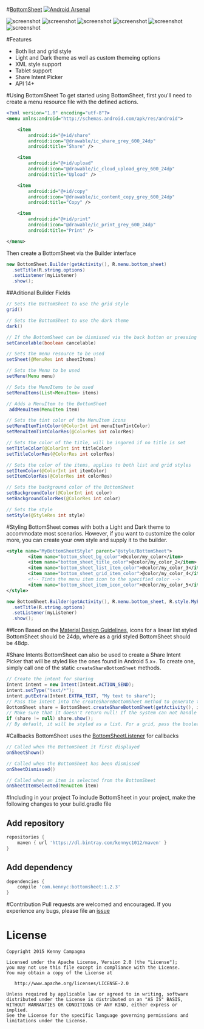 #[BottomSheet](http://www.google.com/design/spec/components/bottom-sheets.html#)
[![Android Arsenal](https://img.shields.io/badge/Android%20Arsenal-BottomSheet-green.svg?style=flat)](https://android-arsenal.com/details/1/2315)

![screenshot](https://github.com/Kennyc1012/BottomSheet/blob/master/art/list.png)
![screenshot](https://github.com/Kennyc1012/BottomSheet/blob/master/art/grid.png)
![screenshot](https://github.com/Kennyc1012/BottomSheet/blob/master/art/tablet_list.png)
![screenshot](https://github.com/Kennyc1012/BottomSheet/blob/master/art/tablet_grid.png)
![screenshot](https://github.com/Kennyc1012/BottomSheet/blob/master/art/share_list.png)
![screenshot](https://github.com/Kennyc1012/BottomSheet/blob/master/art/share_grid.png)

#Features
- Both list and grid style
- Light and Dark theme as well as custom themeing options
- XML style support
- Tablet support
- Share Intent Picker
- API 14+


#Using BottomSheet
To get started using BottomSheet, first you'll need to create a menu resource file with the defined actions. 
```xml
<?xml version="1.0" encoding="utf-8"?>
<menu xmlns:android="http://schemas.android.com/apk/res/android">

    <item
        android:id="@+id/share"
        android:icon="@drawable/ic_share_grey_600_24dp"
        android:title="Share" />

    <item
        android:id="@+id/upload"
        android:icon="@drawable/ic_cloud_upload_grey_600_24dp"
        android:title="Upload" />

    <item
        android:id="@+id/copy"
        android:icon="@drawable/ic_content_copy_grey_600_24dp"
        android:title="Copy" />

    <item
        android:id="@+id/print"
        android:icon="@drawable/ic_print_grey_600_24dp"
        android:title="Print" />

</menu>
```

Then create a BottomSheet via the Builder interface
```java
new BottomSheet.Builder(getActivity(), R.menu.bottom_sheet)
  .setTitle(R.string.options)
  .setListener(myListener)
  .show();
  ```
  
##Aditional Builder Fields
```java
// Sets the BottomSheet to use the grid style
grid()

// Sets the BottomSheet to use the dark theme
dark()

// If the BottomSheet can be dismissed via the back button or pressing outside 
setCancelable(boolean cancelable)

// Sets the menu resource to be used
setSheet(@MenuRes int sheetItems)

// Sets the Menu to be used
setMenu(Menu menu)

// Sets the MenuItems to be used
setMenuItems(List<MenuItem> items)

// Adds a MenuItem to the BottomSheet
 addMenuItem(MenuItem item)

// Sets the tint color of the MenuItem icons
setMenuItemTintColor(@ColorInt int menuItemTintColor)
setMenuItemTintColorRes(@ColorRes int colorRes)

// Sets the color of the title, will be ingored if no title is set
setTitleColor(@ColorInt int titleColor)
setTitleColorRes(@ColorRes int colorRes)

// Sets the color of the items, applies to both list and grid styles
setItemColor(@ColorInt int itemColor)
setItemColorRes(@ColorRes int colorRes)

// Sets the background color of the BottomSheet
setBackgroundColor(@ColorInt int color)
setBackgroundColorRes(@ColorRes int color)

// Sets the style 
setStyle(@StyleRes int style)
```

#Styling
BottomSheet comes with both a Light and Dark theme to accommodate most scenarios. However, if you want to customize the color more, you can create your own style and supply it to the builder.
```xml
<style name="MyBottomSheetStyle" parent="@style/BottomSheet">
        <item name="bottom_sheet_bg_color">@color/my_color</item>
        <item name="bottom_sheet_title_color">@color/my_color_2</item>
        <item name="bottom_sheet_list_item_color">@color/my_color_3</item>
        <item name="bottom_sheet_grid_item_color">@color/my_color_4</item>
        <!-- Tints the menu item icon to the specified color -->
        <item name="bottom_sheet_item_icon_color">@color/my_color_5</item>
</style>
```

```java
new BottomSheet.Builder(getActivity(), R.menu.bottom_sheet, R.style.MyBottomSheetStyle)
  .setTitle(R.string.options)
  .setListener(myListener)
  .show();
```

##Icon
Based on the [Material Design Guidelines](http://www.google.com/design/spec/components/bottom-sheets.html#bottom-sheets-specs), icons for a linear list styled BottomSheet should be 24dp, where as a grid styled BottomSheet should be 48dp.

#Share Intents
BottomSheet can also be used to create a Share Intent Picker that will be styled like the ones found in Android 5.x+. To create one, simply call one of the static  ```createShareBottomSheet``` methods.
```java
// Create the intent for sharing
Intent intent = new Intent(Intent.ACTION_SEND);
intent.setType("text/*");
intent.putExtra(Intent.EXTRA_TEXT, "My text to share");
// Pass the intent into the createShareBottomSheet method to generate the BottomSheet.
BottomSheet share = BottomSheet.createShareBottomSheet(getActivity(), intent, "My Title");
// Make sure that it doesn't return null! If the system can not handle the intent, null will be returned.
if (share != null) share.show();
// By default, it will be styled as a list. For a grid, pass the boolean value true after the title parameter
```

#Callbacks
BottomSheet uses the [BottomSheetListener](https://github.com/Kennyc1012/BottomSheet/blob/master/library/src/main/java/com/kennyc/bottomsheet/BottomSheetListener.java) for callbacks
```java
// Called when the BottomSheet it first displayed
onSheetShown()

// Called when the BottomSheet has been dismissed
onSheetDismissed()

// Called when an item is selected from the BottomSheet
onSheetItemSelected(MenuItem item)
```

#Including in your project
To include BottomSheet in your project, make the following changes to your build.gradle file

## Add repository 
```groovy
repositories {
    maven { url 'https://dl.bintray.com/kennyc1012/maven' }
}
```
## Add dependency
```groovy
dependencies {
    compile 'com.kennyc:bottomsheet:1.2.3'
}
```

#Contribution
Pull requests are welcomed and encouraged. If you experience any bugs, please file an [issue](https://github.com/Kennyc1012/BottomSheet/issues)

License
=======

    Copyright 2015 Kenny Campagna

    Licensed under the Apache License, Version 2.0 (the "License");
    you may not use this file except in compliance with the License.
    You may obtain a copy of the License at

       http://www.apache.org/licenses/LICENSE-2.0

    Unless required by applicable law or agreed to in writing, software
    distributed under the License is distributed on an "AS IS" BASIS,
    WITHOUT WARRANTIES OR CONDITIONS OF ANY KIND, either express or implied.
    See the License for the specific language governing permissions and
    limitations under the License.

